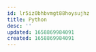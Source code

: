 ```yaml
---
id: lr5iz0bhbvmgt88hoysujhz
title: Python
desc: ''
updated: 1658869984091
created: 1658869984091
---
```

